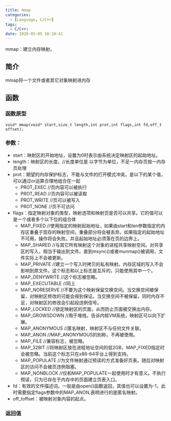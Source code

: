 ```yaml
---
title: mmap
categories:
  - [Language, C/C++]
tags:
  - C/C++: 
date: 2020-05-05 10:10:41
---
```

mmap：建立内存映射。
<!--more-->

## 简介
mmap将一个文件或者其它对象映射进内存

## 函数
### 函数原型
```
void* mmap(void* start,size_t length,int prot,int flags,int fd,off_t offset);
```
### 参数：
- start：映射区的开始地址，设置为0时表示由系统决定映射区的起始地址。
- length：映射区的长度。//长度单位是 以字节为单位，不足一内存页按一内存页处理
- prot：期望的内存保护标志，不能与文件的打开模式冲突。是以下的某个值，可以通过or运算合理地组合在一起
  - PROT_EXEC //页内容可以被执行
  - PROT_READ //页内容可以被读取
  - PROT_WRITE //页可以被写入
  - PROT_NONE //页不可访问
- flags：指定映射对象的类型，映射选项和映射页是否可以共享。它的值可以是一个或者多个以下位的组合体
  - MAP_FIXED //使用指定的映射起始地址，如果由start和len参数指定的内存区重叠于现存的映射空间，重叠部分将会被丢弃。如果指定的起始地址不可用，操作将会失败。并且起始地址必须落在页的边界上。
  - MAP_SHARED //与其它所有映射这个对象的进程共享映射空间。对共享区的写入，相当于输出到文件。直到msync()或者munmap()被调用，文件实际上不会被更新。
  - MAP_PRIVATE //建立一个写入时拷贝的私有映射。内存区域的写入不会影响到原文件。这个标志和以上标志是互斥的，只能使用其中一个。
  - MAP_DENYWRITE //这个标志被忽略。
  - MAP_EXECUTABLE //同上
  - MAP_NORESERVE //不要为这个映射保留交换空间。当交换空间被保留，对映射区修改的可能会得到保证。当交换空间不被保留，同时内存不足，对映射区的修改会引起段违例信号。
  - MAP_LOCKED //锁定映射区的页面，从而防止页面被交换出内存。
  - MAP_GROWSDOWN //用于堆栈，告诉内核VM系统，映射区可以向下扩展。
  - MAP_ANONYMOUS //匿名映射，映射区不与任何文件关联。
  - MAP_ANON //MAP_ANONYMOUS的别称，不再被使用。
  - MAP_FILE //兼容标志，被忽略。
  - MAP_32BIT //将映射区放在进程地址空间的低2GB，MAP_FIXED指定时会被忽略。当前这个标志只在x86-64平台上得到支持。
  - MAP_POPULATE //为文件映射通过预读的方式准备好页表。随后对映射区的访问不会被页违例阻塞。
  - MAP_NONBLOCK //仅和MAP_POPULATE一起使用时才有意义。不执行预读，只为已存在于内存中的页面建立页表入口。
- fd：有效的文件描述词。一般是由open()函数返回，其值也可以设置为-1，此时需要指定flags参数中的MAP_ANON,表明进行的是匿名映射。
- off_toffset：被映射对象内容的起点。

### 返回值
